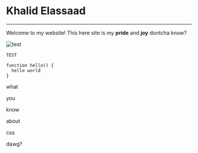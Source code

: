# Khalid Elassaad

---

Welcome to my website! This here site is my **pride** and **joy** dontcha know?

![test](../kelogo.png)

`TEST`

```
function hello() {
  hello world
}
```

<!-- ![test](../rowingteamheaderpic.JPG) -->

what

you

know

about

css

dawg?
